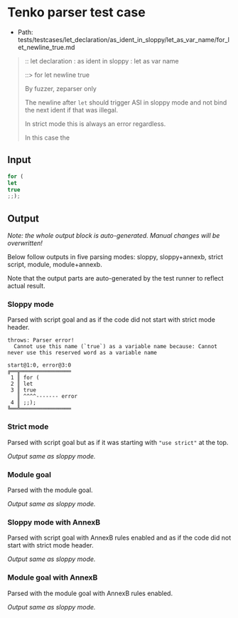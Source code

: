 # Tenko parser test case

- Path: tests/testcases/let_declaration/as_ident_in_sloppy/let_as_var_name/for_let_newline_true.md

> :: let declaration : as ident in sloppy : let as var name
>
> ::> for let newline true
>
> By fuzzer, zeparser only
>
> The newline after `let` should trigger ASI in sloppy mode and not bind the next ident if that was illegal.
>
> In strict mode this is always an error regardless.
>
> In this case the 

## Input

`````js
for (
let
true
;;);
`````

## Output

_Note: the whole output block is auto-generated. Manual changes will be overwritten!_

Below follow outputs in five parsing modes: sloppy, sloppy+annexb, strict script, module, module+annexb.

Note that the output parts are auto-generated by the test runner to reflect actual result.

### Sloppy mode

Parsed with script goal and as if the code did not start with strict mode header.

`````
throws: Parser error!
  Cannot use this name (`true`) as a variable name because: Cannot never use this reserved word as a variable name

start@1:0, error@3:0
╔══╦════════════════
 1 ║ for (
 2 ║ let
 3 ║ true
   ║ ^^^^------- error
 4 ║ ;;);
╚══╩════════════════

`````

### Strict mode

Parsed with script goal but as if it was starting with `"use strict"` at the top.

_Output same as sloppy mode._

### Module goal

Parsed with the module goal.

_Output same as sloppy mode._

### Sloppy mode with AnnexB

Parsed with script goal with AnnexB rules enabled and as if the code did not start with strict mode header.

_Output same as sloppy mode._

### Module goal with AnnexB

Parsed with the module goal with AnnexB rules enabled.

_Output same as sloppy mode._
